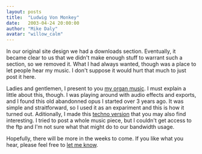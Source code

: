 ```yaml
---
layout: posts
title:  "Ludwig Von Monkey"
date:   2003-04-24 20:00:00
author: "Mike Daly"
avatar: "willow_calm"
---
```

In our original site design we had a downloads section. Eventually, it became clear to us that we didn't make enough stuff to warrant such a section, so we removed it. What I had always wanted, though was a place to let people hear my music. I don't suppose it would hurt that much to just post it here.

 Ladies and gentlemen, I present to you [my organ music](/classic/filespace/willow/organpractice.mp3). I must explain a little about this, though. I was playing around with audio effects and exports, and I found this old abandonned opus I started over 3 years ago. It was simple and straitforward, so I used it as an expariment and this is how it turned out. Aditionally, I made this [techno version](/classic/filespace/willow/techorgan.mp3) that you may also find interesting. I tried to post a whole music piece, but I couldn't get access to the ftp and I'm not sure what that might do to our bandwidth usage.

 Hopefully, there will be more in the weeks to come. If you like what you hear, please feel free to [let me know](mailto:willow@duelingmonkeys.com).